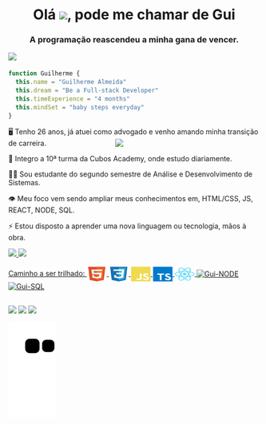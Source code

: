 <h1 align="center">Olá <img src="https://raw.githubusercontent.com/kaueMarques/kaueMarques/master/hi.gif" width="30px">, pode me chamar de Gui</h1>
<h3 align="center">A programação reascendeu a minha gana de vencer.</h3>



<a href="https://www.linkedin.com/in/guiralmeida" target="_blank"><img src="https://img.shields.io/badge/-LinkedIn-%230077B5?style=for-the-badge&logo=linkedin&logoColor=white" target="_blank"></a>


```javascript
function Guilherme {
  this.name = "Guilherme Almeida"
  this.dream = "Be a Full-stack Developer"
  this.timeExperience = "4 months"
  this.mindSet = "baby steps everyday"
}
```

🖥️ Tenho 26 anos, já atuei como advogado e venho amando minha transição de carreira. <img align="right" width="290" src="https://i2.wp.com/allhtaccess.info/wp-content/uploads/2018/03/programming.gif?fit=1281%2C716&ssl=1" />

🧊 Integro a 10ª turma da Cubos Academy, onde estudo diariamente.

👨‍💻 Sou estudante do segundo semestre de Análise e Desenvolvimento de Sistemas.  

👁️ Meu foco vem sendo ampliar meus conhecimentos em, HTML/CSS, JS, REACT, NODE, SQL.

⚡ Estou disposto a aprender uma nova linguagem ou tecnologia, mãos à obra.






<div>  
    <a href="https://github.com/guilhermealmeidadeveloper">
    <img height="180em" src="https://github-readme-stats.vercel.app/api?username=GuilhermeAlmeidaDeveloper&show_icons=true&theme=midnight-purple&include_all_commits=true&count_private=true"/>
    <img height="180em" src="https://github-readme-stats.vercel.app/api/top-langs/?username=GuilhermeAlmeidaDeveloper&layout=compact&langs_count=7&theme=midnight-purple"/>
        
        
</div>
    
   

  <div style="display: inline_block"><br> Caminho a ser trilhado:
   <img align="center" alt="Gui-HTML" height="30" width="40" src="https://raw.githubusercontent.com/devicons/devicon/master/icons/html5/html5-original.svg">
  <img align="center" alt="Gui-CSS" height="30" width="40" src="https://raw.githubusercontent.com/devicons/devicon/master/icons/css3/css3-original.svg">
  <img align="center" alt="Gui-Js" height="30" width="40" src="https://raw.githubusercontent.com/devicons/devicon/master/icons/javascript/javascript-plain.svg">
  <img align="center" alt="Gui-Ts" height="30" width="40" src="https://raw.githubusercontent.com/devicons/devicon/master/icons/typescript/typescript-plain.svg">
  <img align="center" alt="Gui-React" height="30" width="40" src="https://raw.githubusercontent.com/devicons/devicon/master/icons/react/react-original.svg">
  <img align="center" alt="Gui-NODE" height="30" width="40" src="https://cdn.jsdelivr.net/gh/devicons/devicon/icons/nodejs/nodejs-original.svg">
  <img align="center" alt="Gui-SQL" height="30" width="40" src="https://cdn.jsdelivr.net/gh/devicons/devicon/icons/mysql/mysql-original.svg">
  </div>
     
 ##    
<div>
   <a href="https://discord.gg/wagxzStdcR" target="_blank"><img src="https://img.shields.io/badge/Discord-7289DA?style=for-the-badge&logo=discord&logoColor=white" target="_blank"></a> 
  <a href = "mailto:guilherme.dev.almeida@gmail.com"><img src="https://img.shields.io/badge/-Gmail-%23333?style=for-the-badge&logo=gmail&logoColor=white" target="_blank"></a>
  <a href="https://www.twitch.tv/sktfps" target="_blank"><img src="https://img.shields.io/badge/Twitch-9146FF?style=for-the-badge&logo=twitch&logoColor=white" target="_blank"></a>
    </div>
    
![snake gif](https://github.com/GuilhermeAlmeidaDeveloper/GuilhermeAlmeidaDeveloper/blob/output/github-contribution-grid-snake.svg)    
    
